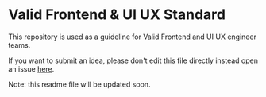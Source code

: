 # Valid Frontend & UI UX Standard

This repository is used as a guideline for Valid Frontend and UI UX engineer teams.

If you want to submit an idea, please don't edit this file directly instead open an issue [here](https://github.com/Virtue-Digital-Indonesia/Valid-Frontend-UI-UX-Standard/issues).

Note: this readme file will be updated soon.
